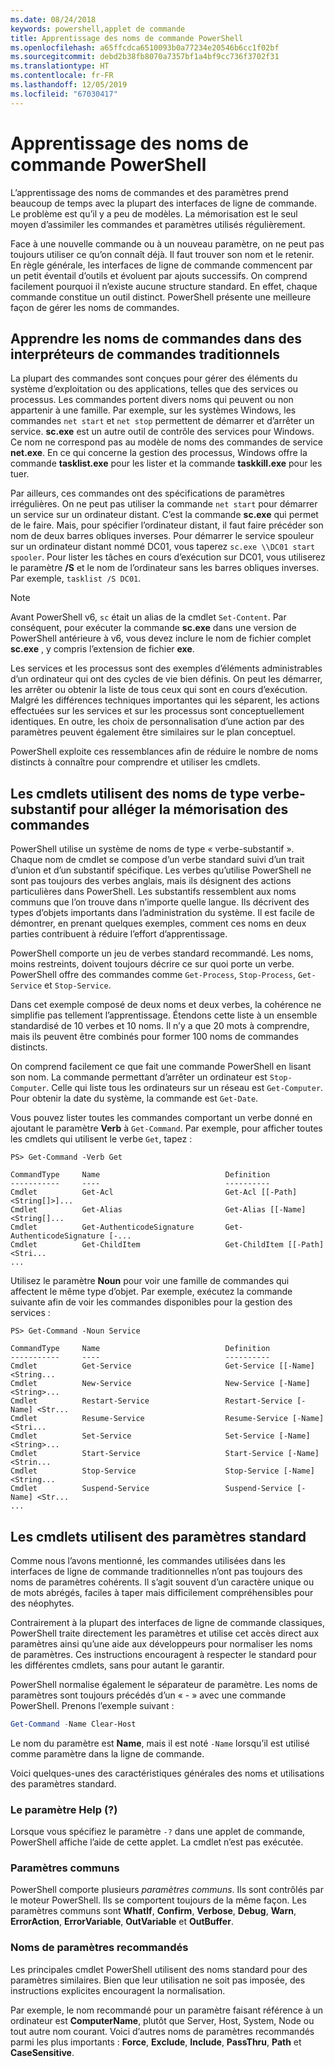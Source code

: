 ```yaml
---
ms.date: 08/24/2018
keywords: powershell,applet de commande
title: Apprentissage des noms de commande PowerShell
ms.openlocfilehash: a65ffcdca6510093b0a77234e20546b6cc1f02bf
ms.sourcegitcommit: debd2b38fb8070a7357bf1a4bf9cc736f3702f31
ms.translationtype: HT
ms.contentlocale: fr-FR
ms.lasthandoff: 12/05/2019
ms.locfileid: "67030417"
---
```

# <a name="learning-powershell-command-names"></a>Apprentissage des noms de commande PowerShell

L’apprentissage des noms de commandes et des paramètres prend beaucoup de temps avec la plupart des interfaces de ligne de commande. Le problème est qu’il y a peu de modèles. La mémorisation est le seul moyen d’assimiler les commandes et paramètres utilisés régulièrement.

Face à une nouvelle commande ou à un nouveau paramètre, on ne peut pas toujours utiliser ce qu’on connaît déjà. Il faut trouver son nom et le retenir. En règle générale, les interfaces de ligne de commande commencent par un petit éventail d’outils et évoluent par ajouts successifs. On comprend facilement pourquoi il n’existe aucune structure standard.
En effet, chaque commande constitue un outil distinct. PowerShell présente une meilleure façon de gérer les noms de commandes.

## <a name="learning-command-names-in-traditional-shells"></a>Apprendre les noms de commandes dans des interpréteurs de commandes traditionnels

La plupart des commandes sont conçues pour gérer des éléments du système d’exploitation ou des applications, telles que des services ou processus. Les commandes portent divers noms qui peuvent ou non appartenir à une famille. Par exemple, sur les systèmes Windows, les commandes `net start` et `net stop` permettent de démarrer et d’arrêter un service. **sc.exe** est un autre outil de contrôle des services pour Windows. Ce nom ne correspond pas au modèle de noms des commandes de service **net.exe**. En ce qui concerne la gestion des processus, Windows offre la commande **tasklist.exe** pour les lister et la commande **taskkill.exe** pour les tuer.

Par ailleurs, ces commandes ont des spécifications de paramètres irrégulières. On ne peut pas utiliser la commande `net start` pour démarrer un service sur un ordinateur distant. C’est la commande **sc.exe** qui permet de le faire. Mais, pour spécifier l’ordinateur distant, il faut faire précéder son nom de deux barres obliques inverses. Pour démarrer le service spouleur sur un ordinateur distant nommé DC01, vous taperez `sc.exe \\DC01 start spooler`.
Pour lister les tâches en cours d’exécution sur DC01, vous utiliserez le paramètre **/S** et le nom de l’ordinateur sans les barres obliques inverses. Par exemple, `tasklist /S DC01`.

> [!NOTE]
> Avant PowerShell v6, `sc` était un alias de la cmdlet `Set-Content`. Par conséquent, pour exécuter la commande **sc.exe** dans une version de PowerShell antérieure à v6, vous devez inclure le nom de fichier complet **sc.exe** , y compris l’extension de fichier **exe**.

Les services et les processus sont des exemples d’éléments administrables d’un ordinateur qui ont des cycles de vie bien définis. On peut les démarrer, les arrêter ou obtenir la liste de tous ceux qui sont en cours d’exécution. Malgré les différences techniques importantes qui les séparent, les actions effectuées sur les services et sur les processus sont conceptuellement identiques. En outre, les choix de personnalisation d’une action par des paramètres peuvent également être similaires sur le plan conceptuel.

PowerShell exploite ces ressemblances afin de réduire le nombre de noms distincts à connaître pour comprendre et utiliser les cmdlets.

## <a name="cmdlets-use-verb-noun-names-to-reduce-command-memorization"></a>Les cmdlets utilisent des noms de type verbe-substantif pour alléger la mémorisation des commandes

PowerShell utilise un système de noms de type « verbe-substantif ». Chaque nom de cmdlet se compose d’un verbe standard suivi d’un trait d’union et d’un substantif spécifique. Les verbes qu’utilise PowerShell ne sont pas toujours des verbes anglais, mais ils désignent des actions particulières dans PowerShell. Les substantifs ressemblent aux noms communs que l’on trouve dans n’importe quelle langue. Ils décrivent des types d’objets importants dans l’administration du système. Il est facile de démontrer, en prenant quelques exemples, comment ces noms en deux parties contribuent à réduire l’effort d’apprentissage.

PowerShell comporte un jeu de verbes standard recommandé. Les noms, moins restreints, doivent toujours décrire ce sur quoi porte un verbe. PowerShell offre des commandes comme `Get-Process`, `Stop-Process`, `Get-Service` et `Stop-Service`.

Dans cet exemple composé de deux noms et deux verbes, la cohérence ne simplifie pas tellement l’apprentissage. Étendons cette liste à un ensemble standardisé de 10 verbes et 10 noms. Il n’y a que 20 mots à comprendre,
mais ils peuvent être combinés pour former 100 noms de commandes distincts.

On comprend facilement ce que fait une commande PowerShell en lisant son nom. La commande permettant d’arrêter un ordinateur est `Stop-Computer`. Celle qui liste tous les ordinateurs sur un réseau est `Get-Computer`. Pour obtenir la date du système, la commande est `Get-Date`.

Vous pouvez lister toutes les commandes comportant un verbe donné en ajoutant le paramètre **Verb** à `Get-Command`. Par exemple, pour afficher toutes les cmdlets qui utilisent le verbe `Get`, tapez :

```
PS> Get-Command -Verb Get

CommandType     Name                            Definition
-----------     ----                            ----------
Cmdlet          Get-Acl                         Get-Acl [[-Path] <String[]>]...
Cmdlet          Get-Alias                       Get-Alias [[-Name] <String[]...
Cmdlet          Get-AuthenticodeSignature       Get-AuthenticodeSignature [-...
Cmdlet          Get-ChildItem                   Get-ChildItem [[-Path] <Stri...
...
```

Utilisez le paramètre **Noun** pour voir une famille de commandes qui affectent le même type d’objet. Par exemple, exécutez la commande suivante afin de voir les commandes disponibles pour la gestion des services :

```
PS> Get-Command -Noun Service

CommandType     Name                            Definition
-----------     ----                            ----------
Cmdlet          Get-Service                     Get-Service [[-Name] <String...
Cmdlet          New-Service                     New-Service [-Name] <String>...
Cmdlet          Restart-Service                 Restart-Service [-Name] <Str...
Cmdlet          Resume-Service                  Resume-Service [-Name] <Stri...
Cmdlet          Set-Service                     Set-Service [-Name] <String>...
Cmdlet          Start-Service                   Start-Service [-Name] <Strin...
Cmdlet          Stop-Service                    Stop-Service [-Name] <String...
Cmdlet          Suspend-Service                 Suspend-Service [-Name] <Str...
...
```

## <a name="cmdlets-use-standard-parameters"></a>Les cmdlets utilisent des paramètres standard

Comme nous l’avons mentionné, les commandes utilisées dans les interfaces de ligne de commande traditionnelles n’ont pas toujours des noms de paramètres cohérents. Il s’agit souvent d’un caractère unique ou de mots abrégés, faciles à taper mais difficilement compréhensibles pour des néophytes.

Contrairement à la plupart des interfaces de ligne de commande classiques, PowerShell traite directement les paramètres et utilise cet accès direct aux paramètres ainsi qu’une aide aux développeurs pour normaliser les noms de paramètres. Ces instructions encouragent à respecter le standard pour les différentes cmdlets, sans pour autant le garantir.

PowerShell normalise également le séparateur de paramètre. Les noms de paramètres sont toujours précédés d’un « - » avec une commande PowerShell. Prenons l’exemple suivant :

```powershell
Get-Command -Name Clear-Host
```

Le nom du paramètre est **Name**, mais il est noté `-Name` lorsqu’il est utilisé comme paramètre dans la ligne de commande.

Voici quelques-unes des caractéristiques générales des noms et utilisations des paramètres standard.

### <a name="the-help-parameter-"></a>Le paramètre Help (?)

Lorsque vous spécifiez le paramètre `-?` dans une applet de commande, PowerShell affiche l’aide de cette applet.
La cmdlet n’est pas exécutée.

### <a name="common-parameters"></a>Paramètres communs

PowerShell comporte plusieurs *paramètres communs*. Ils sont contrôlés par le moteur PowerShell. Ils se comportent toujours de la même façon. Les paramètres communs sont **WhatIf**, **Confirm**, **Verbose**, **Debug**, **Warn**, **ErrorAction**, **ErrorVariable**, **OutVariable** et **OutBuffer**.

### <a name="recommended-parameter-names"></a>Noms de paramètres recommandés

Les principales cmdlet PowerShell utilisent des noms standard pour des paramètres similaires. Bien que leur utilisation ne soit pas imposée, des instructions explicites encouragent la normalisation.

Par exemple, le nom recommandé pour un paramètre faisant référence à un ordinateur est **ComputerName**, plutôt que Server, Host, System, Node ou tout autre nom courant. Voici d’autres noms de paramètres recommandés parmi les plus importants : **Force**, **Exclude**, **Include**, **PassThru**, **Path** et **CaseSensitive**.
